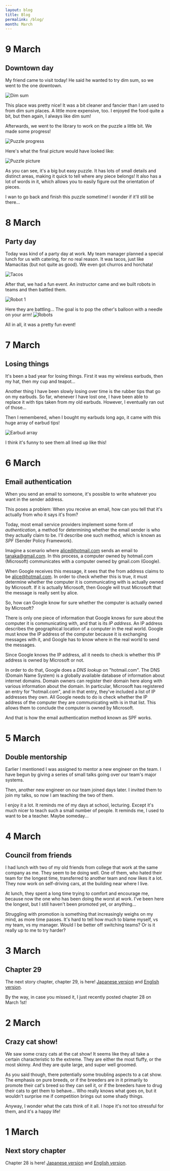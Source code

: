 ```yaml
---
layout: blog
title: Blog
permalink: /blog/
month: March
---
```

# 9 March
## Downtown day

My friend came to visit today! He said he wanted to try dim sum, so we went to the one downtown.

![Dim sum](/images/blog_march/dim_sum.jpg)

This place was pretty nice! It was a bit cleaner and fancier than I am used to from dim sum places. A little more expensive, too. I enjoyed the food quite a bit, but then again, I always like dim sum!

Afterwards, we went to the library to work on the puzzle a little bit. We made some progress!

![Puzzle progress](/images/blog_march/puzzle_progress.jpg)

Here's what the final picture would have looked like:

![Puzzle picture](/images/blog_march/puzzle_picture.jpg)

As you can see, it's a big but easy puzzle. It has lots of small details and distinct areas, making it quick to tell where any piece belongs! It also has a lot of words in it, which allows you to easily figure out the orientation of pieces.

I wan to go back and finish this puzzle sometime! I wonder if it'll still be there...

# 8 March
## Party day

Today was kind of a party day at work. My team manager planned a special lunch for us with catering, for no real reason. It was tacos, just like Mamacitas (but not quite as good). We even got churros and horchata!

![Tacos](/images/blog_march/tacos.jpg)

After that, we had a fun event. An instructor came and we built robots in teams and then battled them.

![Robot 1](/images/blog_march/robot1.jpg)

Here they are battling... The goal is to pop the other's balloon with a needle on your arm!
![Robots](/images/blog_march/robots.gif)

All in all, it was a pretty fun event!

# 7 March
## Losing things

It's been a bad year for losing things. First it was my wireless earbuds, then my hat, then my cup and teapot...

Another thing I have been slowly losing over time is the rubber tips that go on my earbuds. So far, whenever I have lost one, I have been able to replace it with tips taken from my old earbuds. However, I eventually ran out of those...

Then I remembered, when I bought my earbuds long ago, it came with this huge array of earbud tips!

![Earbud array](/images/blog_march/earbud_array.jpg)

I think it's funny to see them all lined up like this!

# 6 March
## Email authentication

When you send an email to someone, it's possible to write whatever you want in the sender address.

This poses a problem: When you receive an email, how can you tell that it's actually from who it says it's from?

Today, most email service providers implement some form of _authentication_, a method for determining whether the email sender is who they actually claim to be. I'll describe one such method, which is known as _SPF_ (Sender Policy Framework).

Imagine a scenario where alice@hotmail.com sends an email to tanaka@gmail.com. In this process, a computer owned by hotmail.com (Microsoft) communicates with a computer owned by gmail.com (Google).

When Google receives this message, it sees that the from address claims to be alice@hotmail.com. In order to check whether this is true, it must determine whether the computer it is communicating with is actually owned by Microsoft. If it is actually Microsoft, then Google will trust Microsoft that the message is really sent by alice.

So, how can Google know for sure whether the computer is actually owned by Microsoft?

There is only one piece of information that Google knows for sure about the computer it is communicating with, and that is its _IP address_. An IP address describes the geographical location of a computer in the real world. Google must know the IP address of the computer because it is exchanging messages with it, and Google has to know where in the real world to send the messages.

Since Google knows the IP address, all it needs to check is whether this IP address is owned by Microsoft or not.

In order to do that, Google does a _DNS lookup_ on "hotmail.com". The DNS (Domain Name System) is a globally available database of information about internet domains. Domain owners can register their domain here along with various information about the domain. In particular, Microsoft has registered an entry for "hotmail.com", and in that entry, they've included a list of IP addresses they own. All Google needs to do is check whether the IP address of the computer they are communicating with is in that list. This allows them to conclude the computer is owned by Microsoft.

And that is how the email authentication method known as SPF works.

# 5 March
## Double mentorship

Earlier I mentioned I was assigned to mentor a new engineer on the team. I have begun by giving a series of small talks going over our team's major systems.

Then, another new engineer on our team joined days later. I invited them to join my talks, so now I am teaching the two of them.

I enjoy it a lot. It reminds me of my days at school, lecturing. Except it's much nicer to teach such a small number of people. It reminds me, I used to want to be a teacher. Maybe someday...

# 4 March
## Council from friends

I had lunch with two of my old friends from college that work at the same company as me. They seem to be doing well. One of them, who hated their team for the longest time, transferred to another team and now likes it a lot. They now work on self-driving cars, at the building near where I live.

At lunch, they spent a long time trying to comfort and encourage me, because now the one who has been doing the worst at work. I've been here the longest, but I still haven't been promoted yet, or anything...

Struggling with promotion is something that increasingly weighs on my mind, as more time passes. It's hard to tell how much to blame myself, vs my team, vs my manager. Would I be better off switching teams? Or is it really up to me to try harder?

# 3 March
## Chapter 29

The next story chapter, chapter 29, is here! [Japanese version](/story#２９章) and [English version](/english_story#chapter-29).

By the way, in case you missed it, I just recently posted chapter 28 on March 1st!

# 2 March
## Crazy cat show!

We saw some crazy cats at the cat show! It seems like they all take a certain characteristic to the extreme. They are either the most fluffy, or the most skinny. And they are quite large, and super well groomed.

As you said though, there potentially some troubling aspects to a cat show. The emphasis on pure breeds, or if the breeders are in it primarily to promote their cat's breed so they can sell it, or if the breeders have to drug their cats to get them to behave... Who really knows what goes on, but it wouldn't surprise me if competition brings out some shady things. 

Anyway, I wonder what the cats think of it all. I hope it's not too stressful for them, and it's a happy life!

# 1 March
## Next story chapter

Chapter 28 is here! [Japanese version](/story#２８章) and [English version](/english_story#chapter-28).
